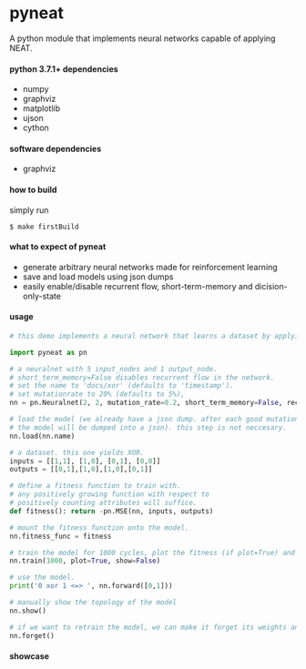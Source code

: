 # pyneat

A python module that implements neural networks capable of applying NEAT.

#### python 3.7.1+ dependencies
- numpy
- graphviz
- matplotlib
- ujson
- cython

#### software dependencies
- graphviz

#### how to build
simply run

	$ make firstBuild

#### what to expect of pyneat
- generate arbitrary neural networks made for reinforcement learning
- save and load models using json dumps
- easily enable/disable recurrent flow, short-term-memory and dicision-only-state

#### usage
```python
# this demo implements a neural network that learns a dataset by applying NEAT.

import pyneat as pn

# a neuralnet with 5 input_nodes and 1 output_node.
# short_term_memory=False disables recurrent flow in the network.
# set the name to 'docs/xor' (defaults to 'timestamp').
# set mutationrate to 20% (defaults to 5%),
nn = pn.Neuralnet(2, 2, mutation_rate=0.2, short_term_memory=False, recurrent_flow=False, decision_only=True, name='docs/2xor')

# load the model (we already have a json dump. after each good mutation,
# the model will be dumped into a json). this step is not neccesary.
nn.load(nn.name)

# a dataset. this one yields XOR.
inputs = [[1,1], [1,0], [0,1], [0,0]]
outputs = [[0,1],[1,0],[1,0],[0,1]]       

# define a fitness function to train with.
# any positively growing function with respect to
# positively counting attributes will suffice.
def fitness(): return -pn.MSE(nn, inputs, outputs)

# mount the fitness function onto the model.
nn.fitness_func = fitness

# train the model for 1000 cycles, plot the fitness (if plot=True) and show the topology after each good mutation if (show=True).
nn.train(1000, plot=True, show=False)

# use the model.
print('0 xor 1 <=> ', nn.forward([0,1]))

# manually show the topology of the model
nn.show()

# if we want to retrain the model, we can make it forget its weights and topology
nn.forget()
```

#### showcase
